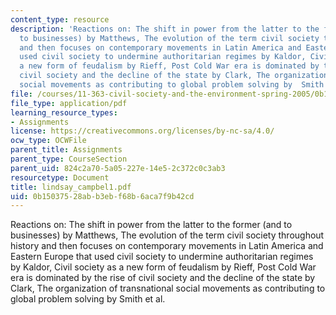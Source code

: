 ```yaml
---
content_type: resource
description: 'Reactions on: The shift in power from the latter to the former (and
  to businesses) by Matthews, The evolution of the term civil society throughout history
  and then focuses on contemporary movements in Latin America and Eastern Europe that
  used civil society to undermine authoritarian regimes by Kaldor, Civil society as
  a new form of feudalism by Rieff, Post Cold War era is dominated by the rise of
  civil society and the decline of the state by Clark, The organization of transnational
  social movements as contributing to global problem solving by  Smith et al.'
file: /courses/11-363-civil-society-and-the-environment-spring-2005/0b15037528abb3ebf68b6aca7f9b42cd_lindsay_campbel1.pdf
file_type: application/pdf
learning_resource_types:
- Assignments
license: https://creativecommons.org/licenses/by-nc-sa/4.0/
ocw_type: OCWFile
parent_title: Assignments
parent_type: CourseSection
parent_uid: 824c2a70-5a05-227e-14e5-2c372c0c3ab3
resourcetype: Document
title: lindsay_campbel1.pdf
uid: 0b150375-28ab-b3eb-f68b-6aca7f9b42cd
---
```

Reactions on: The shift in power from the latter to the former (and to businesses) by Matthews, The evolution of the term civil society throughout history and then focuses on contemporary movements in Latin America and Eastern Europe that used civil society to undermine authoritarian regimes by Kaldor, Civil society as a new form of feudalism by Rieff, Post Cold War era is dominated by the rise of civil society and the decline of the state by Clark, The organization of transnational social movements as contributing to global problem solving by  Smith et al.